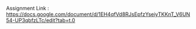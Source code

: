 Assignment Link : https://docs.google.com/document/d/1EH4qfVd8RJsEpfzYseiyTKKnT_V6UN54-UP3qbfzLTc/edit?tab=t.0
